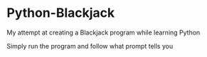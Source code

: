 # Python-Blackjack

My attempt at creating a Blackjack program while learning Python

Simply run the program and follow what prompt tells you
